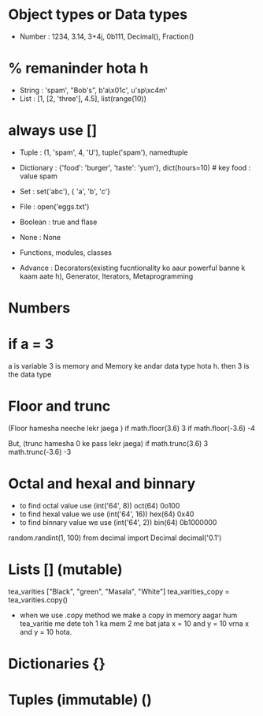 # Object types or Data types 

- Number : 1234, 3.14, 3+4j, 0b111, Decimal(),
Fraction()
# % remaninder hota h 
- String : 'spam', "Bob's", b'a\x01c', u'sp\xc4m'
- List : [1, [2, 'three'], 4.5], list(range(10))   
# always use []
- Tuple : (1, 'spam', 4, 'U'), tuple('spam'), namedtuple
- Dictionary : {'food': 'burger', 'taste': 'yum'}, dict(hours=10) # key food : value spam

- Set : set('abc'), { 'a', 'b', 'c'}

- File : open('eggs.txt')

- Boolean : true and flase
- None : None
- Functions, modules, classes

- Advance : Decorators(existing fucntionality ko aaur powerful banne k kaam aate h), Generator, Iterators, Metaprogramming

# Numbers
# if a = 3 
a is variable 3 is memory and Memory ke andar data type hota h.
then 3 is the data type

# Floor and trunc 
(Floor hamesha neeche lekr jaega )
if math.floor(3.6)
    3
if math.floor(-3.6)
    -4

But, (trunc hamesha 0 ke pass lekr jaega)
if math.trunc(3.6)
    3
math.trunc(-3.6)
    -3


# Octal and hexal and binnary 
- to find octal value use (int('64', 8))
oct(64)
    0o100
- to find hexal value we use (int('64', 16))
hex(64)
    0x40
- to find binnary value we use (int('64', 2))
bin(64)
     0b1000000

random.randint(1, 100)
from decimal import Decimal
decimal('0.1')

# Lists [] (mutable)
tea_varities
["Black", "green", "Masala", "White"]
tea_varities_copy = tea_varities.copy()
- when we use .copy method we make a copy in memory
aagar hum tea_varitie me dete toh 1 ka mem 2 me bat jata x = 10 and y = 10 vrna x and y = 10 hota.

# Dictionaries {}

# Tuples (immutable) ()

